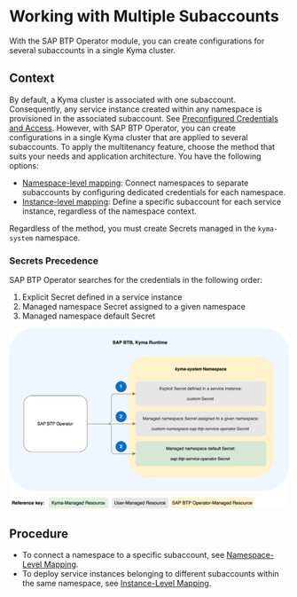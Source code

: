 # Working with Multiple Subaccounts

With the SAP BTP Operator module, you can create configurations for several subaccounts in a single Kyma cluster.

## Context

By default, a Kyma cluster is associated with one subaccount. Consequently, any service instance created within any namespace is provisioned in the associated subaccount. See [Preconfigured Credentials and Access](03-10-preconfigured-secret.md). However, with SAP BTP Operator, you can create configurations in a single Kyma cluster that are applied to several subaccounts.
To apply the multitenancy feature, choose the method that suits your needs and application architecture. You have the following options:

* [Namespace-level mapping](03-22-namespace-level-mapping.md): Connect namespaces to separate subaccounts by configuring dedicated credentials for each namespace.
* [Instance-level mapping](03-21-instance-level-mapping.md): Define a specific subaccount for each service instance, regardless of the namespace context.

Regardless of the method, you must create Secrets managed in the `kyma-system` namespace.

### Secrets Precedence

SAP BTP Operator searches for the credentials in the following order:

1. Explicit Secret defined in a service instance
2. Managed namespace Secret assigned to a given namespace
3. Managed namespace default Secret

![Secrets precedence](../assets/secrets_precedence_4.drawio.svg) 

## Procedure

* To connect a namespace to a specific subaccount, see [Namespace-Level Mapping](03-22-namespace-level-mapping.md).
* To deploy service instances belonging to different subaccounts within the same namespace, see [Instance-Level Mapping](03-21-instance-level-mapping.md).
